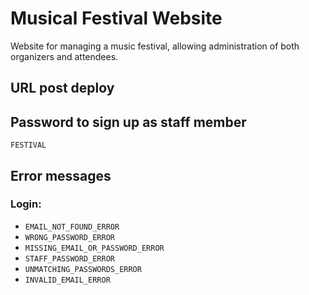 # Musical Festival Website
Website for managing a music festival, allowing administration of both organizers and attendees.

## URL post deploy

## Password to sign up as staff member
`FESTIVAL`

## Error messages
### Login:
- `EMAIL_NOT_FOUND_ERROR`
- `WRONG_PASSWORD_ERROR`
- `MISSING_EMAIL_OR_PASSWORD_ERROR`
- `STAFF_PASSWORD_ERROR`
- `UNMATCHING_PASSWORDS_ERROR`
- `INVALID_EMAIL_ERROR`